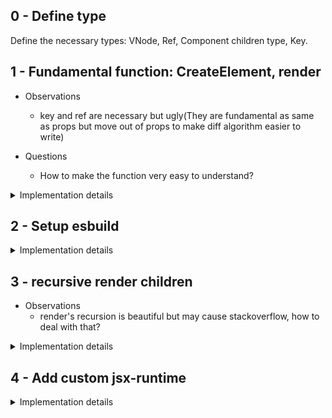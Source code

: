 ## 0 - Define type

Define the necessary types: VNode, Ref, Component children type, Key.

## 1 - Fundamental function: CreateElement, render

- Observations

  - key and ref are necessary but ugly(They are fundamental as same as props but move out of props to make diff algorithm easier to write)

- Questions
  - How to make the function very easy to understand?

<details>
  <summary>Implementation details</summary>

- We want our element to have same shapte

```js

// We don't want this
{
  type: "div",
  props: {
    children: [
      {
        type: "h1",
        props: {
          children: ["This is a Text node"]
        }
      }
    ]
  }
}

// We want this
{
  type: "div",
  props: {
    children: [
      {
        type: "h1",
        props: {
          children: [
            {
              type: "text",
              props: {
                nodeValue: "This is a Text node"
                children: []
              }
            }
          ]
        }
      }
    ]
  }
}
```

### CreateElement

```js
export const createElement = (
  type: string,
  props: Record<string, any> | null | undefined,
  ...children: ComponentChildren
): VNode<Record<string, any>> => {
  // <snip>
  return vNode;
};
```

The reason we name parameters other than type and props to children is because jsx

```js
// JSX in
const profile = (
  <div>
    <img src="avatar.png" className="profile" />
    <h3>{[user.firstName, user.lastName].join(" ")}</h3>
  </div>
);

// JSX out
const profile = React.createElement(
  "div",
  null,
  React.createElement("img", { src: "avatar.png", className: "profile" }),
  React.createElement("h3", null, [user.firstName, user.lastName].join(" "))
);
```

### render

- Text, SVG and element.
- Recursive append children. - Very deep recursion may cause stackoverflow.
</details>

## 2 - Setup esbuild

<details>
  <summary>Implementation details</summary>

- Install deps: `yarn add -D esbuild esbuild-node-externals`
- Make sure your tsconfig is correct

```json
{
  "compilerOptions": {
    "target": "es5",
    "lib": ["dom", "dom.iterable", "esnext"],
    "allowJs": true,
    "skipLibCheck": true,
    "forceConsistentCasingInFileNames": true,
    "esModuleInterop": true,
    "module": "esnext",
    "moduleResolution": "node",
    "resolveJsonModule": true,
    "isolatedModules": true,
    "jsx": "react-jsx",
    "incremental": true,
    "declaration": true,
    "sourceMap": true,
    "outDir": "build",
    "emitDeclarationOnly": true // Don't generate js file, we use rollup to do that
  },
  "include": ["**/*.ts", "**/*.tsx"]
}
```

- Add esbuild script

```js
const esbuild = require("esbuild");

// Automatically exclude all node_modules from the bundled version
const { nodeExternalsPlugin } = require("esbuild-node-externals");

esbuild
  .build({
    entryPoints: ["./src/index.ts"],
    outfile: "build/index.js",
    bundle: true,
    minify: true,
    format: "esm",
    sourcemap: true,
    target: "esnext",
    plugins: [nodeExternalsPlugin()],
  })
  .catch(() => process.exit(1));
```

</details>

## 3 - recursive render children

- Observations
  - render's recursion is beautiful but may cause stackoverflow, how to deal with that?

<details>
  <summary>Implementation details</summary>

```js
(vNode.props.children || []).forEach((child) => render(child, element));
```

</details>

## 4 - Add custom jsx-runtime

<details>
  <summary>Implementation details</summary>

  ### export jsx-runtime for others to use

  - We borrow jsx type from @types/react
  - We overwrite default jsx function with tsconfig

  ```js
  // At core entrypoint, we need to export the jsx function we want vite to use

  import { createElement } from "./create-element";
  import { render } from "./reconcile";

  export * from "./constant";
  export { createElement, createElement as h, render };

  // At app tsconfig, we need to specific which jsx-function to use

  {
    "compilerOptions": {
      "jsx": "react",
      "jsxFactory": "h",
      "jsxFragmentFactory": "Fragment"
    },
  }
  ```

  - This process is a little bit magical, you can confirm this behavior by insert some console.log in your `createElement` or replace custom jsx-function with regular react-jsx, because you doesn't install react, this will throw error

  ```json
  // tsconfig.json
  {
    "compilerOptions": {
      "jsx": "react-jsx"
    }
  }
  ```

  #### Reference

  - [React - Introducing the New JSX Transform](https://reactjs.org/blog/2020/09/22/introducing-the-new-jsx-transform.html)
  - [Vite features - JSX](https://vitejs.dev/guide/features.html#jsx)
  - [esbuild - support react 17 jsx issue](https://github.com/evanw/esbuild/issues/334#issuecomment-1054699157)
</details>